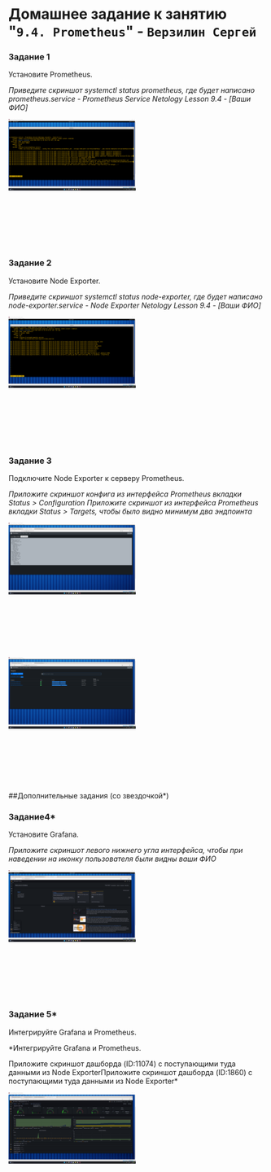 
# Домашнее задание к занятию "`9.4. Prometheus`" - `Верзилин Сергей`

### Задание 1

Установите Prometheus.

*Приведите скриншот systemctl status prometheus, где будет написано prometheus.service - Prometheus Service Netology Lesson 9.4 - [Ваши ФИО]*

<div style="width:250px ; height:250px">

![Скриншот дашборда](https://github.com/sergey-vs/gitlab-hw/blob/main/img/img9.png)

</div>


### Задание 2

Установите Node Exporter.

*Приведите скриншот systemctl status node-exporter, где будет написано node-exporter.service - Node Exporter Netology Lesson 9.4 - [Ваши ФИО]*

<div style="width:250px ; height:250px">

![Скриншот дашборда](https://github.com/sergey-vs/gitlab-hw/blob/main/img/img10.png)

</div>


### Задание 3

Подключите Node Exporter к серверу Prometheus.

*Приложите скриншот конфига из интерфейса Prometheus вкладки Status > Configuration Приложите скриншот из интерфейса Prometheus вкладки Status > Targets, чтобы было видно минимум два эндпоинта*

<div style="width:250px ; height:250px">

![Скриншот дашборда](https://github.com/sergey-vs/gitlab-hw/blob/main/img/img11.png)

</div>


<div style="width:250px ; height:250px">

![Скриншот дашборда](https://github.com/sergey-vs/gitlab-hw/blob/main/img/img12.png)

</div>


##Дополнительные задания (со звездочкой*)

### Задание4*

Установите Grafana.

*Приложите скриншот левого нижнего угла интерфейса, чтобы при наведении на иконку пользователя были видны ваши ФИО*

<div style="width:250px ; height:250px">

![Скриншот дашборда](https://github.com/sergey-vs/gitlab-hw/blob/main/img/img13.png)

</div>



### Задание 5*

Интегрируйте Grafana и Prometheus.

*Интегрируйте Grafana и Prometheus.

Приложите скриншот дашборда (ID:11074) с поступающими туда данными из Node ExporterПриложите скриншот дашборда (ID:1860) с поступающими туда данными из Node Exporter*

<div style="width:250px ; height:250px">

![Скриншот дашборда](https://github.com/sergey-vs/gitlab-hw/blob/main/img/img14.png)

</div>
